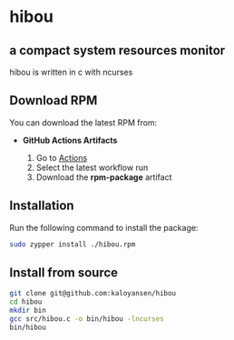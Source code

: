 # **hibou**

## **a compact system resources monitor**

hibou is written in c with ncurses

## **Download RPM**

You can download the latest RPM from:

- **GitHub Actions Artifacts**

  1. Go to [Actions](https://github.com/kaloyansen/hibou/actions)
  2. Select the latest workflow run
  3. Download the **rpm-package** artifact

## **Installation**

Run the following command to install the package:

```bash
sudo zypper install ./hibou.rpm
```


## **Install from source**

```bash
git clone git@github.com:kaloyansen/hibou
cd hibou
mkdir bin
gcc src/hibou.c -o bin/hibou -lncurses
bin/hibou
```
